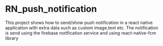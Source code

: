 # RN_push_notification
 This project shows how to send/show push notification in a react native application with extra data such as custom image,text etc. The notification is send using the firebase notification service and using react-native-fcm library
